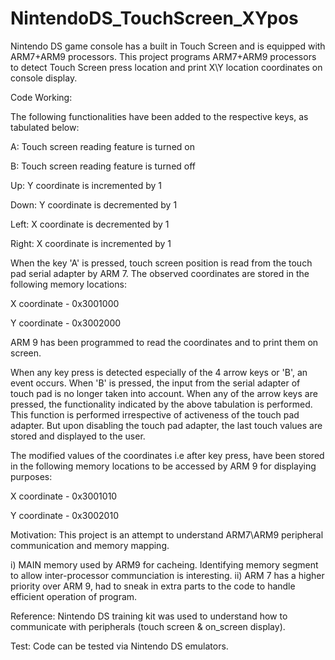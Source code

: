 # NintendoDS_TouchScreen_XYpos
Nintendo DS game console has a built in Touch Screen and is equipped with ARM7+ARM9 processors. This project programs ARM7+ARM9 processors to detect Touch Screen press location and print X\Y location coordinates on console display.


Code Working:

The following functionalities have been added to the respective keys, as tabulated below:

 A: 		Touch screen reading feature is turned on
 
 B: 		Touch screen reading feature is turned off
 
 Up: 	 	Y coordinate is incremented by 1
 
 Down:	Y coordinate is decremented by 1
 
 Left: 	X coordinate is decremented by 1
 
 Right: X coordinate is incremented by 1

When the key 'A' is pressed, touch screen position is read from the touch pad serial adapter by ARM 7. The observed coordinates are stored in the following memory locations:

X coordinate - 0x3001000

Y coordinate - 0x3002000

ARM 9 has been programmed to read the coordinates and to print them on screen.

When any key press is detected especially of the 4 arrow keys or 'B', an event occurs. When 'B' is pressed, the input from the serial adapter of touch pad is no longer taken into account. When any of the arrow keys are pressed, the functionality indicated by the above tabulation is performed. This function is performed irrespective of activeness of the touch pad adapter. But upon disabling the touch pad adapter, the last touch values are stored and displayed to the user.

The modified values of the coordinates i.e after key press, have been stored in the following memory locations to be accessed by ARM 9 for displaying purposes:

X coordinate - 0x3001010


Y coordinate - 0x3002010

Motivation:
This project is an attempt to understand ARM7\ARM9 peripheral communication and memory mapping.

   i) MAIN memory used by ARM9 for cacheing. Identifying memory segment to allow inter-processor communciation is interesting. 
   ii) ARM 7 has a higher priority over ARM 9, had to sneak in extra parts to the code to handle efficient operation of program.  

Reference:
  Nintendo DS training kit was used to understand how to communicate with peripherals (touch screen & on_screen display).
  
Test:
 Code can be tested via Nintendo DS emulators.
